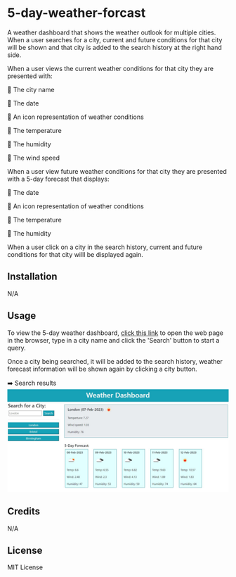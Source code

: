 # 5-day-weather-forcast
A weather dashboard that shows the weather outlook for multiple cities. When a user searches for a city, current and future conditions for that city will be shown and that city is added to the search history at the right hand side.

When a user views the current weather conditions for that city they are presented with:

:small_orange_diamond: The city name

:small_orange_diamond: The date

:small_orange_diamond: An icon representation of weather conditions

:small_orange_diamond: The temperature

:small_orange_diamond: The humidity

:small_orange_diamond: The wind speed

When a user view future weather conditions for that city they are presented with a 5-day forecast that displays:

:small_orange_diamond: The date

:small_orange_diamond: An icon representation of weather conditions

:small_orange_diamond: The temperature

:small_orange_diamond: The humidity

When a user click on a city in the search history, current and future conditions for that city willl be displayed again.

## Installation

N/A

## Usage

To view the 5-day weather dashboard, [click this link](https://edithlinpy.github.io/5-day-weather-forecast/) to open the web page in the browser, type in a city name and click the 'Search' button to start a query.

Once a city being searched, it will be added to the search history, weather forecast information will be shown again by clicking a city button.

:arrow_right: Search results
![Search results](https://github.com/edithlinpy/5-day-weather-forecast/blob/main/asset/images/screen.jpg?raw=true)

## Credits

N/A

## License

MIT License